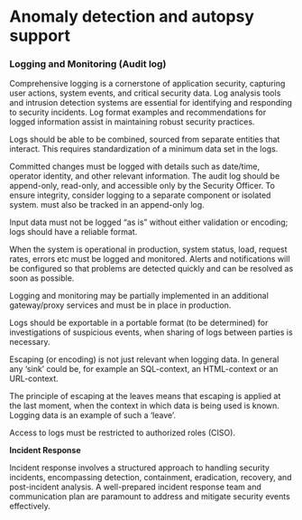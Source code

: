 # Anomaly detection and autopsy support

### Logging and Monitoring (Audit log)

Comprehensive logging is a cornerstone of application security, capturing user actions, system events, and critical security data. Log analysis tools and intrusion detection systems are essential for identifying and responding to security incidents. Log format examples and recommendations for logged information assist in maintaining robust security practices.&#x20;

Logs should be able to be combined, sourced from separate entities that interact. This requires standardization of a minimum data set in the logs.&#x20;

Committed changes must be logged with details such as date/time, operator identity, and other relevant information. The audit log should be append-only, read-only, and accessible only by the Security Officer. To ensure integrity, consider logging to a separate component or isolated system.  must also be tracked in an append-only log.&#x20;

Input data must not be logged “as is” without either validation or encoding; logs should have a reliable format.&#x20;

When the system is operational in production, system status, load, request rates, errors etc must be logged and monitored. Alerts and notifications will be configured so that problems are detected quickly and can be resolved as soon as possible.&#x20;

Logging and monitoring may be partially implemented in an additional gateway/proxy services and must be in place in production.&#x20;

Logs should be exportable in a portable format (to be determined) for investigations of suspicious events, when sharing of logs between parties is necessary.&#x20;

Escaping (or encoding) is not just relevant when logging data. In general any ‘sink’ could be, for example an SQL-context, an HTML-context or an URL-context.&#x20;

The principle of escaping at the leaves means that escaping is applied at the last moment, when the context in which data is being used is known. Logging data is an example of such a ‘leave’.&#x20;

Access to logs must be restricted to authorized roles (CISO).

&#x20;**Incident Response**

Incident response involves a structured approach to handling security incidents, encompassing detection, containment, eradication, recovery, and post-incident analysis. A well-prepared incident response team and communication plan are paramount to address and mitigate security events effectively.
